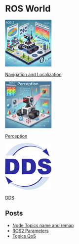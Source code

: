 # ROS World

<div class="grid-container">
    <div class="grid-item">
            <a href="navigation_and_localization">
                <img src="images/navigation_and_localization.png"  width="150" height="150">
                <p>Navigation and Localization</p>
            </a>
        </div>
        <div class="grid-item">
             <a href="perception">
                <img src="images/perception.png"  width="150" height="150">
                <p>Perception</p>
            </a>
        </div>
    <div class="grid-item">
          <a href="dds">
                <img src="images/dds.png"  width="150" height="150">
                <p>DDS</p>
            </a>
    </div>
    
</div>

## Posts

- [Node Topics name and remap](node_topic_nameing.md)
- [ROS2 Parameters](parameters)
- [Topics QoS](qos)